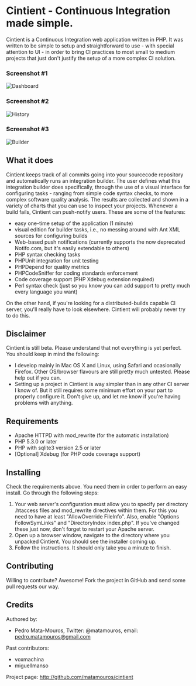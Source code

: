 Cintient - Continuous Integration made simple.
==============================================

Cintient is a Continuous Integration web application written in PHP. It
was written to be simple to setup and straightforward to use - with
special attention to UI - in order to bring CI practices to most small
to medium projects that just don't justify the setup of a more complex
CI solution.

### Screenshot #1

![Dashboard](http://c6.quickcachr.fotos.sapo.pt/i/o0a07b51c/9487527_vZqls.png)

### Screenshot #2

![History](https://img.skitch.com/20111114-dcqk93pm7uxnhgqus5gr8utd4y.png)

### Screenshot #3

![Builder](https://img.skitch.com/20111114-kp5edxr8e3umukuc2srkji6nfw.png)

What it does
------------
 
Cintient keeps track of all commits going into your sourcecode
repository and automatically runs an integration builder. The user
defines what this integration builder does specifically, through the use
of a visual interface for configuring tasks - ranging from simple code
syntax checks, to more complex software quality analysis. The results
are collected and shown in a variety of charts that you can use to
inspect your projects. Whenever a build fails, Cintient can push-notify
users. These are some of the features:

 *  easy one-time setup of the application (1 minute)
 *  visual edition for builder tasks, i.e., no messing around with Ant
    XML sources for configuring builds
 *  Web-based push notifications (currently supports the now deprecated
    Notifo.com, but it's easily extendable to others)
 *  PHP syntax checking tasks
 *  PHPUnit integration for unit testing
 *  PHPDepend for quality metrics
 *  PHPCodeSniffer for coding standards enforcement
 *  Code coverage support (PHP Xdebug extension required)
 *  Perl syntax check (just so you know you can add support to pretty
    much every language you want)

On the other hand, if you're looking for a distributed-builds capable
CI server, you'll really have to look elsewhere. Cintient will probably
never try to do this.
    
Disclaimer
----------

Cintient is still beta. Please understand that not everything is yet
perfect. You should keep in mind the following:

 *  I develop mainly in Mac OS X and Linux, using Safari and ocasionally
    Firefox. Other OS/browser flavours are still pretty much untested.
    Please help out if you can.
 *  Setting up a project in Cintient is way simpler than in any other
    CI server I know of. But it still requires some minimum effort on
    your part to properly configure it. Don't give up, and let me know
    if you're having problems with anything.

Requirements
------------

 *  Apache HTTPD with mod_rewrite (for the automatic installation)
 *  PHP 5.3.0 or later
 *  PHP with sqlite3 version 2.5 or later
 *  [Optional] Xdebug (for PHP code coverage support)

Installing
----------

Check the requirements above. You need them in order to perform an easy
install. Go through the following steps:

 1.  Your web server's configuration must allow you to specify per
     directory .htaccess files and mod_rewrite directives within them.
     For this you need to have at least "AllowOverride FileInfo". Also,
     enable "Options FollowSymLinks" and "DirectoryIndex index.php". If
     you've changed these just now, don't forget to restart your Apache
     server. 
 2.  Open up a browser window, navigate to the directory where you
     unpacked Cintient. You should see the installer coming up.
 3.  Follow the instructions. It should only take you a minute to
     finish.

Contributing
------------

Willing to contribute? Awesome! Fork the project in GitHub and send some
pull requests our way.

Credits
-------

Authored by:

 *  Pedro Mata-Mouros,
    Twitter: @matamouros,
    email: pedro.matamouros@gmail.com

Past contributors:

 *  voxmachina
 *  miguellmanso

Project page: <http://github.com/matamouros/cintient>
